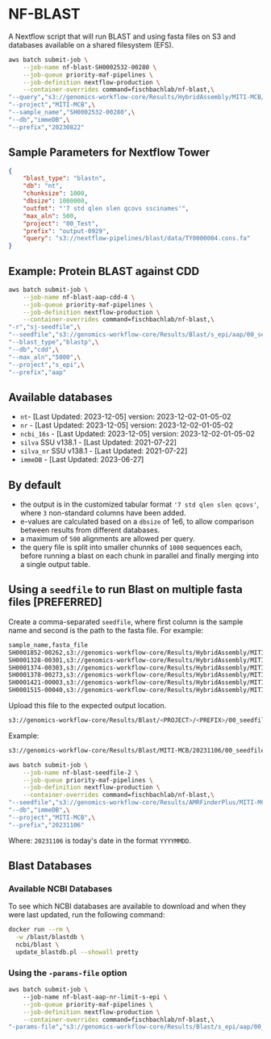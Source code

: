 # NF-BLAST

A Nextflow script that will run BLAST and using fasta files on S3 and databases available on a shared filesystem (EFS).

```bash
aws batch submit-job \
    --job-name nf-blast-SH0002532-00280 \
    --job-queue priority-maf-pipelines \
    --job-definition nextflow-production \
    --container-overrides command=fischbachlab/nf-blast,\
"--query","s3://genomics-workflow-core/Results/HybridAssembly/MITI-MCB/SH0002532-00280/20230505/UNICYCLER/assembly.fasta",\
"--project","MITI-MCB",\
"--sample_name","SH0002532-00280",\
"--db","immeDB",\
"--prefix","20230822"
```

## Sample Parameters for Nextflow Tower

```json
{
    "blast_type": "blastn",
    "db": "nt",
    "chunksize": 1000,
    "dbsize": 1000000,
    "outfmt": "'7 std qlen slen qcovs sscinames'",
    "max_aln": 500,
    "project": "00_Test",
    "prefix": "output-0929",
    "query": "s3://nextflow-pipelines/blast/data/TY0000004.cons.fa"
}
```

## Example: Protein BLAST against CDD

```bash
aws batch submit-job \
    --job-name nf-blast-aap-cdd-4 \
    --job-queue priority-maf-pipelines \
    --job-definition nextflow-production \
    --container-overrides command=fischbachlab/nf-blast,\
"-r","sj-seedfile",\
"--seedfile","s3://genomics-workflow-core/Results/Blast/s_epi/aap/00_seedfiles/aap.seedfile.csv",\
"--blast_type","blastp",\
"--db","cdd",\
"--max_aln","5000",\
"--project","s_epi",\
"--prefix","aap"
```

## Available databases

- `nt`- [Last Updated: 2023-12-05] version: 2023-12-02-01-05-02
- `nr` - [Last Updated: 2023-12-05] version: 2023-12-02-01-05-02
- `ncbi_16s` - [Last Updated: 2023-12-05] version: 2023-12-02-01-05-02
- `silva` SSU v138.1  - [Last Updated: 2021-07-22]
- `silva_nr` SSU v138.1  - [Last Updated: 2021-07-22]
- `immeDB` - [Last Updated: 2023-06-27]

## By default

- the output is in the customized tabular format `'7 std qlen slen qcovs'`, where `3` non-standard columns have been added.
- e-values are calculated based on a `dbsize` of 1e6, to allow comparison between results from different databases.
- a maximum of `500` alignments are allowed per query.
- the query file is split into smaller chunnks of `1000` sequences each, before running a blast on each chunk in parallel and finally merging into a single output table.

## Using a `seedfile` to run Blast on multiple fasta files [PREFERRED]

Create a comma-separated `seedfile`, where first column is the sample name and second is the path to the fasta file. For example:

```bash
sample_name,fasta_file
SH0001852-00262,s3://genomics-workflow-core/Results/HybridAssembly/MITI-MCB/SH0001852-00262/20230120/UNICYCLER/assembly.fasta
SH0001328-00301,s3://genomics-workflow-core/Results/HybridAssembly/MITI-MCB/SH0001328-00301/20230610/UNICYCLER/assembly.fasta
SH0001374-00303,s3://genomics-workflow-core/Results/HybridAssembly/MITI-MCB/SH0001374-00303/20230602/UNICYCLER/assembly.fasta
SH0001378-00273,s3://genomics-workflow-core/Results/HybridAssembly/MITI-MCB/SH0001378-00273/20230602/UNICYCLER/assembly.fasta
SH0001421-00003,s3://genomics-workflow-core/Results/HybridAssembly/MITI-MCB/SH0001421-00003/20230602/UNICYCLER/assembly.fasta
SH0001515-00040,s3://genomics-workflow-core/Results/HybridAssembly/MITI-MCB/SH0001515-00040/UNICYCLER/assembly.fasta
```

Upload this file to the expected output location.

```bash
s3://genomics-workflow-core/Results/Blast/<PROJECT>/<PREFIX>/00_seedfile/seedfile.csv
```

Example:

```bash
s3://genomics-workflow-core/Results/Blast/MITI-MCB/20231106/00_seedfile/20231106_seedfile.csv
```

```bash
aws batch submit-job \
    --job-name nf-blast-seedfile-2 \
    --job-queue priority-maf-pipelines \
    --job-definition nextflow-production \
    --container-overrides command=fischbachlab/nf-blast,\
"--seedfile","s3://genomics-workflow-core/Results/AMRFinderPlus/MITI-MCB/20231106/00_seedfile/20231106_seedfile.csv",\
"--db","immeDB",\
"--project","MITI-MCB",\
"--prefix","20231106"
```

Where: `20231106` is today's date in the format `YYYYMMDD`.

## Blast Databases

### Available NCBI Databases

To see which NCBI databases are available to download and when they were last updated, run the following command:

```bash
docker run --rm \
  -w /blast/blastdb \
  ncbi/blast \
  update_blastdb.pl --showall pretty
```

### Using the `-params-file` option

```bash
aws batch submit-job \                                                                              
    --job-name nf-blast-aap-nr-limit-s-epi \
    --job-queue priority-maf-pipelines \
    --job-definition nextflow-production \
    --container-overrides command=fischbachlab/nf-blast,\
"-params-file","s3://genomics-workflow-core/Results/Blast/s_epi/aap/00_seedfiles/aap.s-epi.taxonId1282.json"
```
